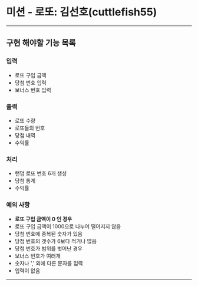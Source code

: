 # 미션 - 로또: 김선호(cuttlefish55)
* * *
## 구현 해야할 기능 목록
### 입력
+ 로또 구입 금액
+ 당첨 번호 입력
+ 보너스 번호 입력

### 출력
+ 로또 수량
+ 로또들의 번호
+ 당첨 내역
+ 수익률

### 처리
+ 랜덤 로또 번호 6개 생성
+ 당첨 통계
+ 수익률

### 예외 사항
+ <b>로또 구입 금액이 0 인 경우 </b>
+ 로또 구입 금액이 1000으로 나누어 떨어지지 않음
+ 당첨 번호에 중복된 숫자가 있음
+ 당첨 번호의 갯수가 6보다 적거나 많음
+ 당첨 번호가 범위를 벗어난 경우
+ 보너스 번호가 여러개
+ 숫자나 ',' 외에 다른 문자를 입력
+ 입력이 없음

* * *
